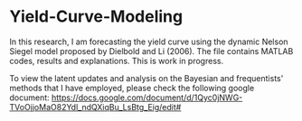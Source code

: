 # Yield-Curve-Modeling


In this research, I am forecasting the yield curve using the dynamic Nelson Siegel model proposed by Dielbold and Li (2006). The file contains MATLAB codes, results and explanations.
This is work in progress.

To view the latent updates and analysis on the Bayesian and frequentists' methods that I have employed, please check the following google document:
https://docs.google.com/document/d/1Qyc0jNWG-TVoOjjoMaO82Ydl_ndQXiqBu_LsBtg_Eig/edit#
